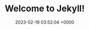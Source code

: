 ---
layout: test11
permalink: /test11a.html
title:  "Welcome to Jekyll!"
date:   2023-02-19 03:52:04 +0000
categories: jekyll update
---